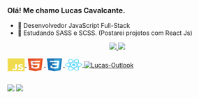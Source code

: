 ### Olá! Me chamo Lucas Cavalcante.


- 🔭 Desenvolvedor JavaScript Full-Stack
- 📖 Estudando SASS e SCSS. (Postarei projetos com React Js)

<div align="center">
  <a href="https://github.com/LUCASDEV001">
  <img height="180em" src="https://github-readme-stats.vercel.app/api?username=LUCASDEV001&show_icons=true&theme=dark&include_all_commits=true&count_private=true"/>
  <img height="180em" src="https://github-readme-stats.vercel.app/api/top-langs/?username=LUCASDEV001&layout=compact&langs_count=7&theme=dark"/>    
</div>
  
  <div style="display: inline_block"><br>
  <img align="center" alt="Lucas-Js" height="30" width="40" src="https://raw.githubusercontent.com/devicons/devicon/master/icons/javascript/javascript-plain.svg">  
  <img align="center" alt="Lucas-HTML" height="30" width="40" src="https://raw.githubusercontent.com/devicons/devicon/master/icons/html5/html5-original.svg">
  <img align="center" alt="Lucas-CSS" height="30" width="40" src="https://raw.githubusercontent.com/devicons/devicon/master/icons/css3/css3-original.svg">
  <img align="center" alt="Lucas-React" height="30" width="40" src="https://raw.githubusercontent.com/devicons/devicon/master/icons/react/react-original.svg">  
  <img align="center" alt="Lucas-Outlook" height="30" width="40" src="https://cdn.jsdelivr.net/gh/devicons/devicon/icons/mongodb/mongodb-original-wordmark.svg">    
  <src="https://media.discordapp.net/attachments/639956127056134178/890373478988013628/Publicacoes_Instagram_1_1.png?width=676&height=676">
</div>
    
   ##
    
 <div>   
  <a href = "mailto:cavalcantideveloper@gmail.com"><img src="https://img.shields.io/badge/-Gmail-%23333?style=for-the-badge&logo=gmail&logoColor=white" target="_blank"></a>
  <a href="https://www.linkedin.com/in/lucas-cavalcante-5a266a207/" target="_blank"><img src="https://img.shields.io/badge/-LinkedIn-%230077B5?style=for-the-badge&logo=linkedin&logoColor=white" target="_blank"></a>      
 </div>
